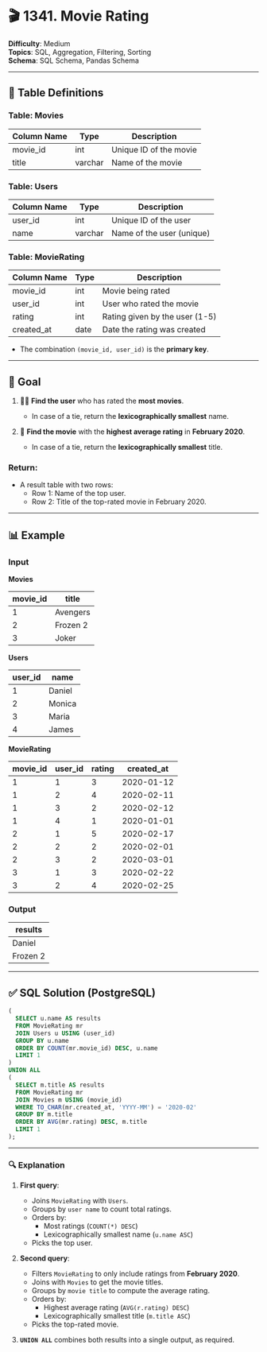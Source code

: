 # 🎬 1341. Movie Rating

**Difficulty**: Medium  
**Topics**: SQL, Aggregation, Filtering, Sorting  
**Schema**: SQL Schema, Pandas Schema  

---

## 📘 Table Definitions

### Table: Movies

| Column Name | Type    | Description                |
|-------------|---------|----------------------------|
| movie_id    | int     | Unique ID of the movie     |
| title       | varchar | Name of the movie          |

### Table: Users

| Column Name | Type    | Description                |
|-------------|---------|----------------------------|
| user_id     | int     | Unique ID of the user      |
| name        | varchar | Name of the user (unique)  |

### Table: MovieRating

| Column Name | Type | Description                             |
|-------------|------|-----------------------------------------|
| movie_id    | int  | Movie being rated                       |
| user_id     | int  | User who rated the movie                |
| rating      | int  | Rating given by the user (1-5)          |
| created_at  | date | Date the rating was created             |

- The combination `(movie_id, user_id)` is the **primary key**.

---

## 🎯 Goal

1. 🧑‍💻 **Find the user** who has rated the **most movies**.  
   - In case of a tie, return the **lexicographically smallest** name.
   
2. 🎥 **Find the movie** with the **highest average rating** in **February 2020**.  
   - In case of a tie, return the **lexicographically smallest** title.

### Return:

- A result table with two rows:
  - Row 1: Name of the top user.
  - Row 2: Title of the top-rated movie in February 2020.

---

## 📊 Example

### Input

**Movies**

| movie_id | title     |
|----------|-----------|
| 1        | Avengers  |
| 2        | Frozen 2  |
| 3        | Joker     |

**Users**

| user_id | name   |
|---------|--------|
| 1       | Daniel |
| 2       | Monica |
| 3       | Maria  |
| 4       | James  |

**MovieRating**

| movie_id | user_id | rating | created_at |
|----------|---------|--------|------------|
| 1        | 1       | 3      | 2020-01-12 |
| 1        | 2       | 4      | 2020-02-11 |
| 1        | 3       | 2      | 2020-02-12 |
| 1        | 4       | 1      | 2020-01-01 |
| 2        | 1       | 5      | 2020-02-17 |
| 2        | 2       | 2      | 2020-02-01 |
| 2        | 3       | 2      | 2020-03-01 |
| 3        | 1       | 3      | 2020-02-22 |
| 3        | 2       | 4      | 2020-02-25 |

### Output

| results  |
|----------|
| Daniel   |
| Frozen 2 |

---

## ✅ SQL Solution (PostgreSQL)

```sql
(
  SELECT u.name AS results
  FROM MovieRating mr
  JOIN Users u USING (user_id)
  GROUP BY u.name
  ORDER BY COUNT(mr.movie_id) DESC, u.name
  LIMIT 1
)
UNION ALL
(
  SELECT m.title AS results
  FROM MovieRating mr
  JOIN Movies m USING (movie_id)
  WHERE TO_CHAR(mr.created_at, 'YYYY-MM') = '2020-02'
  GROUP BY m.title
  ORDER BY AVG(mr.rating) DESC, m.title
  LIMIT 1
);

```

---

### 🔍 Explanation

1. **First query**:
   - Joins `MovieRating` with `Users`.
   - Groups by `user name` to count total ratings.
   - Orders by:
     - Most ratings (`COUNT(*) DESC`)
     - Lexicographically smallest name (`u.name ASC`)
   - Picks the top user.

2. **Second query**:
   - Filters `MovieRating` to only include ratings from **February 2020**.
   - Joins with `Movies` to get the movie titles.
   - Groups by `movie title` to compute the average rating.
   - Orders by:
     - Highest average rating (`AVG(r.rating) DESC`)
     - Lexicographically smallest title (`m.title ASC`)
   - Picks the top-rated movie.

3. **`UNION ALL`** combines both results into a single output, as required.

